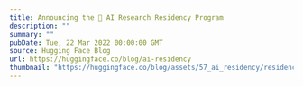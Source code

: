 ```yaml
---
title: Announcing the 🤗 AI Research Residency Program
description: ""
summary: ""
pubDate: Tue, 22 Mar 2022 00:00:00 GMT
source: Hugging Face Blog
url: https://huggingface.co/blog/ai-residency
thumbnail: "https://huggingface.co/blog/assets/57_ai_residency/residency-thumbnail.jpg"
---
```


